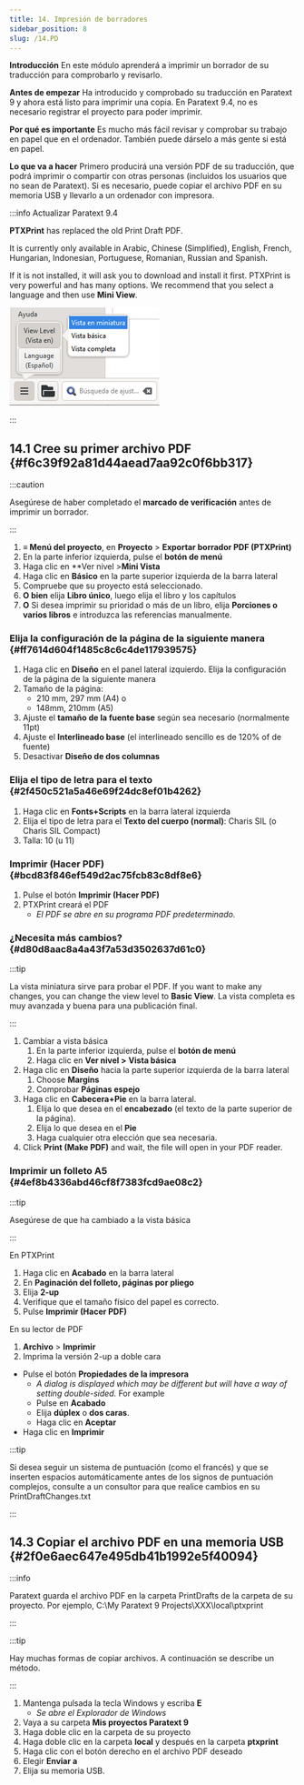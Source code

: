 ```yaml
---
title: 14. Impresión de borradores
sidebar_position: 8
slug: /14.PD
---
```


**Introducción** En este módulo aprenderá a imprimir un borrador de su traducción para comprobarlo y revisarlo.

**Antes de empezar** Ha introducido y comprobado su traducción en Paratext 9 y ahora está listo para imprimir una copia. En Paratext 9.4, no es necesario registrar el proyecto para poder imprimir.

**Por qué es importante** Es mucho más fácil revisar y comprobar su trabajo en papel que en el ordenador. También puede dárselo a más gente si está en papel.

**Lo que va a hacer** Primero producirá una versión PDF de su traducción, que podrá imprimir o compartir con otras personas (incluidos los usuarios que no sean de Paratext). Si es necesario, puede copiar el archivo PDF en su memoria USB y llevarlo a un ordenador con impresora.

:::info Actualizar Paratext 9.4

<div class='notion-row'>
<div class='notion-column' style={{width: 'calc((100% - (min(32px, 4vw) * 1)) * 0.5)'}}>

**PTXPrint** has replaced the old Print Draft PDF.

It is currently only available in Arabic, Chinese (Simplified), English, French, Hungarian, Indonesian, Portuguese, Romanian, Russian and Spanish.

If it is not installed, it will ask you to download and install it first. PTXPrint is very powerful and has many options. We recommend that you select a language and then use **Mini View**.

</div><div className='notion-spacer'></div>

<div class='notion-column' style={{width: 'calc((100% - (min(32px, 4vw) * 1)) * 0.5)'}}>

![](./1156349448.png)

</div><div className='notion-spacer'></div>
</div>

:::

## 14.1 Cree su primer archivo PDF {#f6c39f92a81d44aead7aa92c0f6bb317}

:::caution

Asegúrese de haber completado el **marcado de verificación** antes de imprimir un borrador.

:::

1. **≡ Menú del proyecto**, en **Proyecto** &gt; **Exportar borrador PDF (PTXPrint)**
2. En la parte inferior izquierda, pulse el **botón de menú**
3. Haga clic en \*\*Ver nivel &gt;**Mini Vista**
4. Haga clic en **Básico** en la parte superior izquierda de la barra lateral
5. Compruebe que su proyecto está seleccionado.
6. **O bien** elija **Libro único**, luego elija el libro y los capítulos
7. **O** Si desea imprimir su prioridad o más de un libro, elija **Porciones o varios libros** e introduzca las referencias manualmente.

### Elija la configuración de la página de la siguiente manera {#ff7614d604f1485c8c6c4de117939575}

1. Haga clic en **Diseño** en el panel lateral izquierdo. Elija la configuración de la página de la siguiente manera
2. Tamaño de la página:
   - 210 mm, 297 mm (A4) o
   - 148mm, 210mm (A5)
3. Ajuste el **tamaño de la fuente base** según sea necesario (normalmente 11pt)
4. Ajuste el **Interlineado base** (el interlineado sencillo es de 120% of de fuente)
5. Desactivar **Diseño de dos columnas**

### Elija el tipo de letra para el texto {#2f450c521a5a46e69f24dc8ef01b4262}

1. Haga clic en **Fonts+Scripts** en la barra lateral izquierda
2. Elija el tipo de letra para el **Texto del cuerpo (normal)**: Charis SIL (o Charis SIL Compact)
3. Talla: 10 (u 11)

### Imprimir (Hacer PDF) {#bcd83f846ef549d2ac75fcb83c8df8e6}

1. Pulse el botón **Imprimir (Hacer PDF)**
2. PTXPrint creará el PDF
   - _El PDF se abre en su programa PDF predeterminado._

### ¿Necesita más cambios? {#d80d8aac8a4a43f7a53d3502637d61c0}

:::tip

La vista miniatura sirve para probar el PDF. If you want to make any changes, you can change the view level to **Basic View**. La vista completa es muy avanzada y buena para una publicación final.

:::

1. Cambiar a vista básica
   1. En la parte inferior izquierda, pulse el **botón de menú**
   2. Haga clic en **Ver nivel >** **Vista básica**
2. Haga clic en **Diseño** hacia la parte superior izquierda de la barra lateral
   1. Choose **Margins**
   2. Comprobar **Páginas espejo**
3. Haga clic en **Cabecera+Pie** en la barra lateral.
   1. Elija lo que desea en el **encabezado** (el texto de la parte superior de la página).
   2. Elija lo que desea en el **Pie**
   3. Haga cualquier otra elección que sea necesaria.
4. Click **Print (Make PDF)** and wait, the file will open in your PDF reader.

### Imprimir un folleto A5 {#4ef8b4336abd46cf8f7383fcd9ae08c2}

:::tip

Asegúrese de que ha cambiado a la vista básica

:::

En PTXPrint

1. Haga clic en **Acabado** en la barra lateral
2. En **Paginación del folleto, páginas por pliego**
3. Elija **2-up**
4. Verifique que el tamaño físico del papel es correcto.
5. Pulse **Imprimir (Hacer PDF)**

En su lector de PDF

1. **Archivo** &gt; **Imprimir**
2. Imprima la versión 2-up a doble cara

- Pulse el botón **Propiedades de la impresora**
  - _A dialog is displayed which may be different but will have a way of setting double-sided._ For example
  - Pulse en **Acabado**
  - Elija **dúplex** o **dos caras**.
  - Haga clic en **Aceptar**
- Haga clic en **Imprimir**

:::tip

Si desea seguir un sistema de puntuación (como el francés) y que se inserten espacios automáticamente antes de los signos de puntuación complejos, consulte a un consultor para que realice cambios en su PrintDraftChanges.txt

:::

## 14.3 Copiar el archivo PDF en una memoria USB {#2f0e6aec647e495db41b1992e5f40094}

:::info

Paratext guarda el archivo PDF en la carpeta PrintDrafts de la carpeta de su proyecto. Por ejemplo, C:\My Paratext 9 Projects\XXX\local\ptxprint

:::

:::tip

Hay muchas formas de copiar archivos. A continuación se describe un método.

:::

1. Mantenga pulsada la tecla Windows y escriba **E**
   - _Se abre el Explorador de Windows_
2. Vaya a su carpeta **Mis proyectos Paratext 9**
3. Haga doble clic en la carpeta de su proyecto
4. Haga doble clic en la carpeta **local** y después en la carpeta **ptxprint**
5. Haga clic con el botón derecho en el archivo PDF deseado
6. Elegir **Enviar a**
7. Elija su memoria USB.
